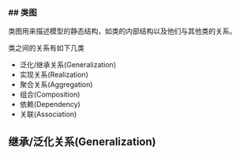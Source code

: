 ### \#\# 类图

类图用来描述模型的静态结构，如类的内部结构以及他们与其他类的关系。

类之间的关系有如下几类

* 泛化/继承关系\(Generalization\)
* 实现关系\(Realization\)
* 聚合关系\(Aggregation\)
* 组合\(Composition\)
* 依赖\(Dependency\)
* 关联\(Association\)

## 继承/泛化关系\(Generalization\)



